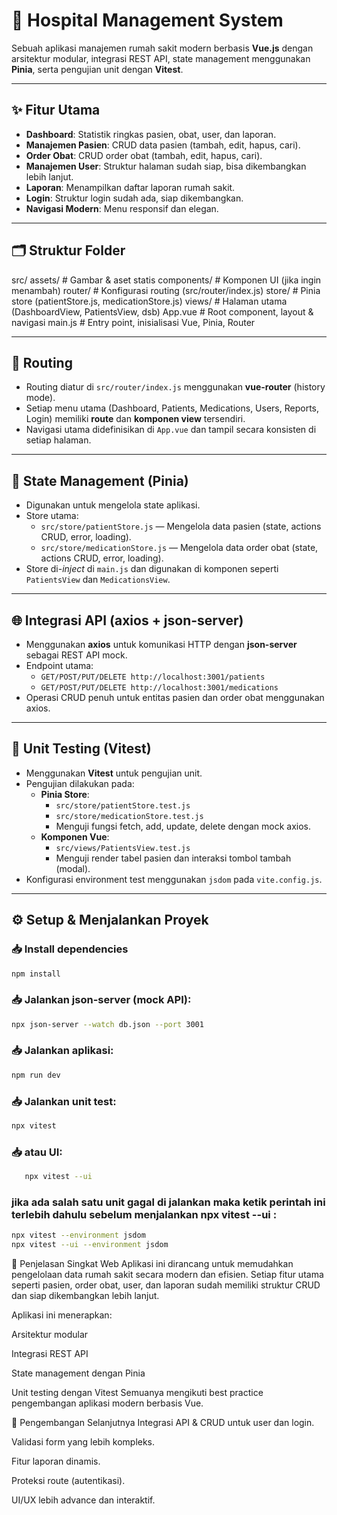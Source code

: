# 🏥 Hospital Management System

Sebuah aplikasi manajemen rumah sakit modern berbasis **Vue.js** dengan arsitektur modular, integrasi REST API, state management menggunakan **Pinia**, serta pengujian unit dengan **Vitest**.

---

## ✨ Fitur Utama

- **Dashboard**: Statistik ringkas pasien, obat, user, dan laporan.
- **Manajemen Pasien**: CRUD data pasien (tambah, edit, hapus, cari).
- **Order Obat**: CRUD order obat (tambah, edit, hapus, cari).
- **Manajemen User**: Struktur halaman sudah siap, bisa dikembangkan lebih lanjut.
- **Laporan**: Menampilkan daftar laporan rumah sakit.
- **Login**: Struktur login sudah ada, siap dikembangkan.
- **Navigasi Modern**: Menu responsif dan elegan.

---

## 🗂️ Struktur Folder

src/
  assets/           # Gambar & aset statis
  components/       # Komponen UI (jika ingin menambah)
  router/           # Konfigurasi routing (src/router/index.js)
  store/            # Pinia store (patientStore.js, medicationStore.js)
  views/            # Halaman utama (DashboardView, PatientsView, dsb)
  App.vue           # Root component, layout & navigasi
  main.js           # Entry point, inisialisasi Vue, Pinia, Router


---

## 🔗 Routing

- Routing diatur di `src/router/index.js` menggunakan **vue-router** (history mode).
- Setiap menu utama (Dashboard, Patients, Medications, Users, Reports, Login) memiliki **route** dan **komponen view** tersendiri.
- Navigasi utama didefinisikan di `App.vue` dan tampil secara konsisten di setiap halaman.

---

## 🏪 State Management (Pinia)

- Digunakan untuk mengelola state aplikasi.
- Store utama:
  - `src/store/patientStore.js` — Mengelola data pasien (state, actions CRUD, error, loading).
  - `src/store/medicationStore.js` — Mengelola data order obat (state, actions CRUD, error, loading).
- Store di-*inject* di `main.js` dan digunakan di komponen seperti `PatientsView` dan `MedicationsView`.

---

## 🌐 Integrasi API (axios + json-server)

- Menggunakan **axios** untuk komunikasi HTTP dengan **json-server** sebagai REST API mock.
- Endpoint utama:
  - `GET/POST/PUT/DELETE http://localhost:3001/patients`
  - `GET/POST/PUT/DELETE http://localhost:3001/medications`
- Operasi CRUD penuh untuk entitas pasien dan order obat menggunakan axios.

---

## 🧪 Unit Testing (Vitest)

- Menggunakan **Vitest** untuk pengujian unit.
- Pengujian dilakukan pada:
  - **Pinia Store**:
    - `src/store/patientStore.test.js`
    - `src/store/medicationStore.test.js`
    - Menguji fungsi fetch, add, update, delete dengan mock axios.
  - **Komponen Vue**:
    - `src/views/PatientsView.test.js`
    - Menguji render tabel pasien dan interaksi tombol tambah (modal).
- Konfigurasi environment test menggunakan `jsdom` pada `vite.config.js`.

---

## ⚙️ Setup & Menjalankan Proyek

### 📥 Install dependencies

```bash
npm install

```
### 📥 Jalankan json-server (mock API):

```bash
npx json-server --watch db.json --port 3001

```

### 📥 Jalankan aplikasi:

```bash
npm run dev

```
### 📥 Jalankan unit test:

```bash
npx vitest

```

### 📥 atau UI:

```bash
   npx vitest --ui

```

### jika ada salah satu unit gagal di jalankan maka ketik perintah ini terlebih dahulu sebelum menjalankan npx vitest --ui :

```bash
npx vitest --environment jsdom
npx vitest --ui --environment jsdom
```
📄 Penjelasan Singkat Web
Aplikasi ini dirancang untuk memudahkan pengelolaan data rumah sakit secara modern dan efisien.
Setiap fitur utama seperti pasien, order obat, user, dan laporan sudah memiliki struktur CRUD dan siap dikembangkan lebih lanjut.

Aplikasi ini menerapkan:

Arsitektur modular

Integrasi REST API

State management dengan Pinia

Unit testing dengan Vitest
Semuanya mengikuti best practice pengembangan aplikasi modern berbasis Vue.

🚀 Pengembangan Selanjutnya
Integrasi API & CRUD untuk user dan login.

Validasi form yang lebih kompleks.

Fitur laporan dinamis.

Proteksi route (autentikasi).

UI/UX lebih advance dan interaktif.







  
